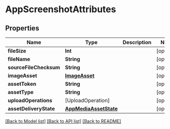 # AppScreenshotAttributes

## Properties
Name | Type | Description | Notes
------------ | ------------- | ------------- | -------------
**fileSize** | **Int** |  | [optional] 
**fileName** | **String** |  | [optional] 
**sourceFileChecksum** | **String** |  | [optional] 
**imageAsset** | [**ImageAsset**](ImageAsset.md) |  | [optional] 
**assetToken** | **String** |  | [optional] 
**assetType** | **String** |  | [optional] 
**uploadOperations** | [UploadOperation] |  | [optional] 
**assetDeliveryState** | [**AppMediaAssetState**](AppMediaAssetState.md) |  | [optional] 

[[Back to Model list]](../README.md#documentation-for-models) [[Back to API list]](../README.md#documentation-for-api-endpoints) [[Back to README]](../README.md)


